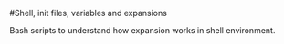 #Shell, init files, variables and expansions

Bash scripts to understand how expansion works in shell environment.